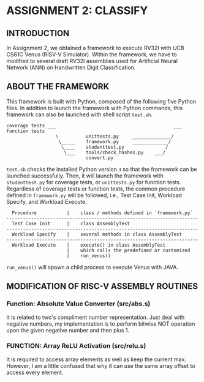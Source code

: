 # ASSIGNMENT 2: CLASSIFY

## INTRODUCTION
In Assignment 2, we obtained a framework to execute RV32I with UCB CS61C Venus (RISV-V Simulator). Within the framework, we have to modified to several draft RV32I assemblies used for Artificial Neural Network (ANN) on Handwritten Digit Classification.


## ABOUT THE FRAMEWORK
This framework is built with Python, composed of the following five Python files. In addition to launch the framework with Python commands, this framework can also be launched with shell script `test.sh`.

    coverage tests ___                                           ___ function tests
                      \          unittests.py     ______________/
                       \_____    framework.py     _____________/
                        \____    studenttest.py               /
                         \___    tools/check_hashes.py    ___/
                                 convert.py

`test.sh` checks the installed Python version `3` so that the framework can be launched successfully. Then, it will launch the framework with `studenttest.py` for coverage tests, or `unittests.py` for function tests. Regardless of coverage tests or function tests, the common procedure defined in `framework.py` will be followed, i.e., Test Case Init, Workload Specify, and Workload Execute.

      Procedure           |    class / methods defined in `framework.py`
    ----------------------------------------------------------------------
      Test Case Init      |    class AssemblyTest
    ----------------------------------------------------------------------
      Workload Specify    |    several methods in class AssemblyTest
    ----------------------------------------------------------------------
      Workload Execute    |    execute() in class AssemblyTest
                          |    which calls the predefined or customized 
                          |    run_venus()

`run_venus()` will spawn a child process to execute Venus with JAVA.


## MODIFICATION OF RISC-V ASSEMBLY ROUTINES

### Function: Absolute Value Converter (src/abs.s)
It is related to two's compliment number representation. Just deal with negative numbers, my implementation is to perform bitwise NOT operation upon the given negative number and then plus 1.

### FUNCTION: Array ReLU Activation (src/relu.s)
It is required to access array elements as well as keep the current max. However, I am a little confused that why it can use the same array offset to access every element.

